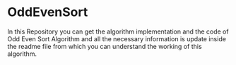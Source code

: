 # OddEvenSort
In this Repository you can get the algorithm implementation and the code of Odd Even Sort Algorithm and all the necessary information is update inside the readme file from which you can understand the working of this algorithm. 
